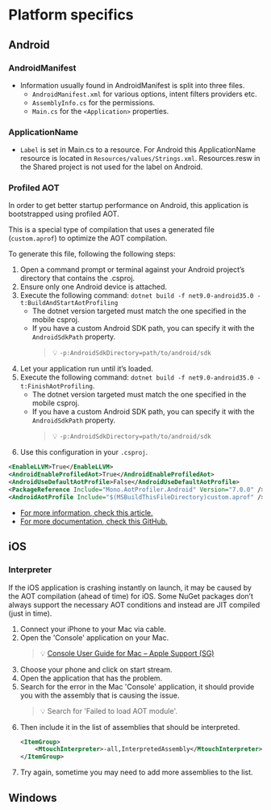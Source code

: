 ﻿# Platform specifics

## Android

### AndroidManifest
- Information usually found in AndroidManifest is split into three files.
    - `AndroidManifest.xml` for various options, intent filters providers etc.
    - `AssemblyInfo.cs` for the permissions.
    - `Main.cs` for the `<Application>` properties. 

### ApplicationName
- `Label` is set in Main.cs to a resource. For Android this ApplicationName resource is located in `Resources/values/Strings.xml`. Resources.resw in the Shared project is not used for the label on Android.

### Profiled AOT

In order to get better startup performance on Android, this application is bootstrapped using profiled AOT.

This is a special type of compilation that uses a generated file (`custom.aprof`) to optimize the AOT compilation.

To generate this file, following the following steps:

1. Open a command prompt or terminal against your Android project’s directory that contains the .csproj.
2. Ensure only one Android device is attached.
3. Execute the following command: `dotnet build -f net9.0-android35.0 -t:BuildAndStartAotProfiling`
    - The dotnet version targeted must match the one specified in the mobile csproj.
    - If you have a custom Android SDK path, you can specify it with the `AndroidSdkPath` property.
      > 💡 `-p:AndroidSdkDirectory=path/to/android/sdk`
4. Let your application run until it’s loaded.
5. Execute the following command: `dotnet build -f net9.0-android35.0 -t:FinishAotProfiling`.
    - The dotnet version targeted must match the one specified in the mobile csproj.
    - If you have a custom Android SDK path, you can specify it with the `AndroidSdkPath` property.
      > 💡 `-p:AndroidSdkDirectory=path/to/android/sdk`
6. Use this configuration in your `.csproj`.

```xml
<EnableLLVM>True</EnableLLVM>
<AndroidEnableProfiledAot>True</AndroidEnableProfiledAot>
<AndroidUseDefaultAotProfile>False</AndroidUseDefaultAotProfile>
<PackageReference Include="Mono.AotProfiler.Android" Version="7.0.0" />
<AndroidAotProfile Include="$(MSBuildThisFileDirectory)custom.aprof" />
```

- [For more information, check this article.](https://devblogs.microsoft.com/dotnet/performance-improvements-in-dotnet-maui)
- [For more documentation, check this GitHub.](https://github.com/jonathanpeppers/Mono.Profiler.Android)


## iOS

### Interpreter

If the iOS application is crashing instantly on launch, it may be caused by the AOT compilation (ahead of time) for iOS.
Some NuGet packages don’t always support the necessary AOT conditions and instead are JIT compiled (just in time).

1. Connect your iPhone to your Mac via cable.
2. Open the 'Console' application on your Mac.
   > 💡 [Console User Guide for Mac – Apple Support (SG)](https://support.apple.com/en-sg/guide/console/welcome/mac)
3. Choose your phone and click on start stream.
4. Open the application that has the problem.
5. Search for the error in the Mac 'Console' application, it should provide you with the assembly that is causing the issue.
   > 💡 Search for 'Failed to load AOT module'.
6. Then include it in the list of assemblies that should be interpreted.
   ```xml
   <ItemGroup>
	   <MtouchInterpreter>-all,InterpretedAssembly</MtouchInterpreter>
   </ItemGroup>
   ```
7. Try again, sometime you may need to add more assemblies to the list.


## Windows

